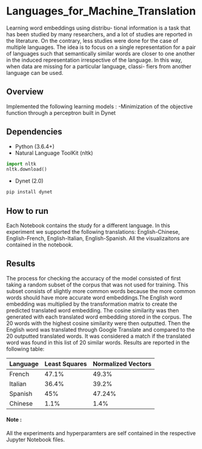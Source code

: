 # Languages_for_Machine_Translation

Learning word embeddings using distribu- tional information is a task that has been studied by many researchers, and a lot of studies are reported in the literature. On the contrary, less studies were done for the case of multiple languages. The idea is to focus on a single representation for a pair of languages such that semantically similar words are closer to one another in the induced representation irrespective of the language. In this way, when data are missing for a particular language, classi- fiers from another language can be used.

## Overview
Implemented the following learning models :
-Minimization of the objective function through a perceptron built in Dynet

## Dependencies
* Python (3.6.4+)
* Natural Language ToolKit (nltk)
```python
import nltk
nltk.download()
```
* Dynet (2.0)
```python
pip install dynet
```


## How to run

Each Notebook contains the study for a different language. In this experiment we supported the following translations: English-Chinese, English-French, English-Italian, English-Spanish. All the visualizaitons are contained in the notebook.

## Results
The process for checking the accuracy of the model consisted of first taking a random subset of the corpus that was not used for training. This subset consists of slightly more common words because the more common words should have more accurate word embeddings.The English word embedding was multiplied by the transformation matrix to create the predicted translated word embedding. The cosine similarity was then generated with each translated word embedding stored in the corpus. The 20 words with the highest cosine similarity were then outputted. Then the English word was translated through Google Translate and compared to the 20 outputted translated words. It was considered a match if the translated word was found in this list of 20 similar words. Results are reported in the following table:

| Language | Least Squares | Normalized Vectors |
|----------|---------------|--------------------|
| French   | 47.1%         | 49.3%              |
| Italian  | 36.4%         | 39.2%              |
| Spanish  | 45%           | 47.24%             |
| Chinese  | 1.1%          | 1.4%               |

#### Note :
All the experiments and hyperparamters are self contained in the respective Jupyter Notebook files.
